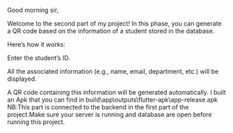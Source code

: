 Good morning sir,

Welcome to the second part of my project! In this phase, you can generate a QR code based on the information of a student stored in the database.

Here’s how it works:

Enter the student’s ID.

All the associated information (e.g., name, email, department, etc.) will be displayed.

A QR code containing this information will be generated automatically.
I built an Apk that you can find in build\app\outputs\flutter-apk\app-release.apk
NB:This part is connected to the backend in the first part of the project.Make sure your server is running and database are open before running this project.